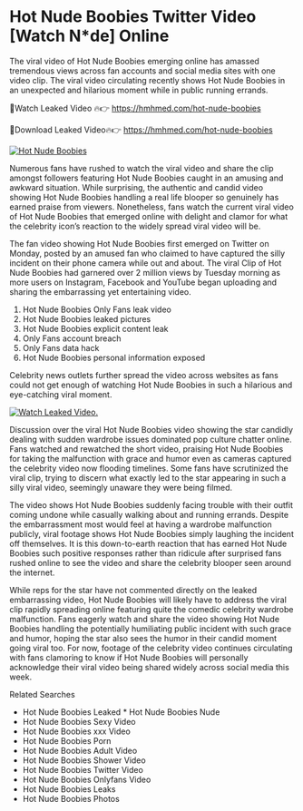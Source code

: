 ﻿# Hot Nude Boobies Twitter Video [Watch N*de] Online

The viral video of ﻿Hot Nude Boobies emerging online has amassed tremendous views across fan accounts and social media sites with one video clip. The viral video circulating recently shows ﻿Hot Nude Boobies in an unexpected and hilarious moment while in public running errands. 

🔴Watch Leaked Video 🔥👉  https://hmhmed.com/hot-nude-boobies 

🔴Download Leaked Video🔥👉  https://hmhmed.com/hot-nude-boobies 

[![Hot Nude Boobies](https://i.imgur.com/dJHk4Zq.gif)](https://hmhmed.com/hot-nude-boobies)

Numerous fans have rushed to watch the viral video and share the clip amongst followers featuring ﻿Hot Nude Boobies caught in an amusing and awkward situation. While surprising, the authentic and candid video showing ﻿Hot Nude Boobies handling a real life blooper so genuinely has earned praise from viewers. Nonetheless, fans watch the current viral video of ﻿Hot Nude Boobies that emerged online with delight and clamor for what the celebrity icon’s reaction to the widely spread viral video will be.

The fan video showing ﻿Hot Nude Boobies first emerged on Twitter on Monday, posted by an amused fan who claimed to have captured the silly incident on their phone camera while out and about. The viral Clip of ﻿Hot Nude Boobies had garnered over 2 million views by Tuesday morning as more users on Instagram, Facebook and YouTube began uploading and sharing the embarrassing yet entertaining video. 

1. ﻿Hot Nude Boobies Only Fans leak video
2. ﻿Hot Nude Boobies leaked pictures
3. ﻿Hot Nude Boobies explicit content leak
4. Only Fans account breach
5. Only Fans data hack
6. ﻿Hot Nude Boobies personal information exposed

Celebrity news outlets further spread the video across websites as fans could not get enough of watching ﻿Hot Nude Boobies in such a hilarious and eye-catching viral moment. 

[![Watch Leaked Video.](https://miro.medium.com/v2/resize:fit:828/format:webp/1*cilzJN44JGOrTw9NJCrNHA.gif "Watch Leaked Video")](https://hmhmed.com/hot-nude-boobies)

Discussion over the viral ﻿Hot Nude Boobies video showing the star candidly dealing with sudden wardrobe issues dominated pop culture chatter online. Fans watched and rewatched the short video, praising ﻿Hot Nude Boobies for taking the malfunction with grace and humor even as cameras captured the celebrity video now flooding timelines. Some fans have scrutinized the viral clip, trying to discern what exactly led to the star appearing in such a silly viral video, seemingly unaware they were being filmed.

The video shows ﻿Hot Nude Boobies suddenly facing trouble with their outfit coming undone while casually walking about and running errands. Despite the embarrassment most would feel at having a wardrobe malfunction publicly, viral footage shows ﻿Hot Nude Boobies simply laughing the incident off themselves. It is this down-to-earth reaction that has earned ﻿Hot Nude Boobies such positive responses rather than ridicule after surprised fans rushed online to see the video and share the celebrity blooper seen around the internet.  

While reps for the star have not commented directly on the leaked embarrassing video, ﻿Hot Nude Boobies will likely have to address the viral clip rapidly spreading online featuring quite the comedic celebrity wardrobe malfunction. Fans eagerly watch and share the video showing ﻿Hot Nude Boobies handling the potentially humiliating public incident with such grace and humor, hoping the star also sees the humor in their candid moment going viral too. For now, footage of the celebrity video continues circulating with fans clamoring to know if ﻿Hot Nude Boobies will personally acknowledge their viral video being shared widely across social media this week.

Related Searches
* ﻿Hot Nude Boobies Leaked
﻿* Hot Nude Boobies Nude
* ﻿Hot Nude Boobies Sexy Video
* ﻿Hot Nude Boobies xxx Video
* ﻿Hot Nude Boobies Porn
* ﻿Hot Nude Boobies Adult Video
* ﻿Hot Nude Boobies Shower Video
* ﻿Hot Nude Boobies Twitter Video
* ﻿Hot Nude Boobies Onlyfans Video
* ﻿Hot Nude Boobies Leaks
* ﻿Hot Nude Boobies Photos